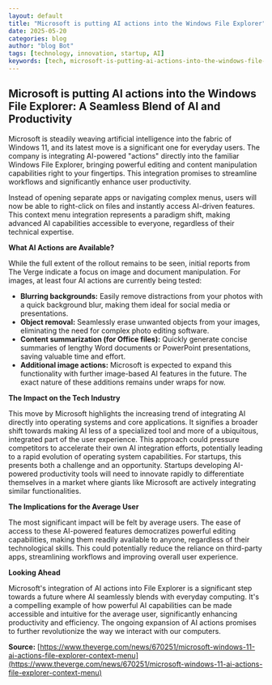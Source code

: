 ```yaml
---
layout: default
title: "Microsoft is putting AI actions into the Windows File Explorer"
date: 2025-05-20
categories: blog
author: "blog Bot"
tags: [technology, innovation, startup, AI]
keywords: [tech, microsoft-is-putting-ai-actions-into-the-windows-file-explorer, blog]
---
```


## Microsoft is putting AI actions into the Windows File Explorer: A Seamless Blend of AI and Productivity

Microsoft is steadily weaving artificial intelligence into the fabric of Windows 11, and its latest move is a significant one for everyday users.  The company is integrating AI-powered "actions" directly into the familiar Windows File Explorer, bringing powerful editing and content manipulation capabilities right to your fingertips.  This integration promises to streamline workflows and significantly enhance user productivity.

Instead of opening separate apps or navigating complex menus, users will now be able to right-click on files and instantly access AI-driven features.  This context menu integration represents a paradigm shift, making advanced AI capabilities accessible to everyone, regardless of their technical expertise.

**What AI Actions are Available?**

While the full extent of the rollout remains to be seen, initial reports from The Verge indicate a focus on image and document manipulation.  For images, at least four AI actions are currently being tested:

* **Blurring backgrounds:**  Easily remove distractions from your photos with a quick background blur, making them ideal for social media or presentations.
* **Object removal:**  Seamlessly erase unwanted objects from your images, eliminating the need for complex photo editing software.
* **Content summarization (for Office files):** Quickly generate concise summaries of lengthy Word documents or PowerPoint presentations, saving valuable time and effort.
* **Additional image actions:** Microsoft is expected to expand this functionality with further image-based AI features in the future.  The exact nature of these additions remains under wraps for now.


**The Impact on the Tech Industry**

This move by Microsoft highlights the increasing trend of integrating AI directly into operating systems and core applications.  It signifies a broader shift towards making AI less of a specialized tool and more of a ubiquitous, integrated part of the user experience.  This approach could pressure competitors to accelerate their own AI integration efforts, potentially leading to a rapid evolution of operating system capabilities.  For startups, this presents both a challenge and an opportunity.  Startups developing AI-powered productivity tools will need to innovate rapidly to differentiate themselves in a market where giants like Microsoft are actively integrating similar functionalities.


**The Implications for the Average User**

The most significant impact will be felt by average users.  The ease of access to these AI-powered features democratizes powerful editing capabilities, making them readily available to anyone, regardless of their technological skills.  This could potentially reduce the reliance on third-party apps, streamlining workflows and improving overall user experience.


**Looking Ahead**

Microsoft's integration of AI actions into File Explorer is a significant step towards a future where AI seamlessly blends with everyday computing.  It's a compelling example of how powerful AI capabilities can be made accessible and intuitive for the average user, significantly enhancing productivity and efficiency.  The ongoing expansion of AI actions promises to further revolutionize the way we interact with our computers.


**Source:** [https://www.theverge.com/news/670251/microsoft-windows-11-ai-actions-file-explorer-context-menu](https://www.theverge.com/news/670251/microsoft-windows-11-ai-actions-file-explorer-context-menu)